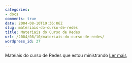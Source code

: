 ```yaml
---
categories:
- docs
comments: true
date: 2004-08-10T19:36:06Z
slug: materiais-do-curso-de-redes
title: Materiais do Curso de Redes
url: /2004/08/10/materiais-do-curso-de-redes/
wordpress_id: 27
---
```


Mateiais do curso de Redes que estou ministrando
[Ler mais](http://unochapeco.edu.br/~elm/cursos/redes/)

